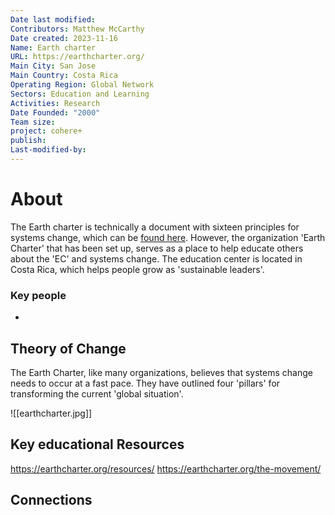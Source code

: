 ```yaml
---
Date last modified: 
Contributors: Matthew McCarthy
Date created: 2023-11-16
Name: Earth charter
URL: https://earthcharter.org/
Main City: San Jose
Main Country: Costa Rica
Operating Region: Global Network
Sectors: Education and Learning
Activities: Research
Date Founded: "2000"
Team size: 
project: cohere+
publish: 
Last-modified-by:
---
```


# About 

The Earth charter is technically a document with sixteen principles for systems change, which can be [found here](https://earthcharter.org/read-the-earth-charter/). However, the organization 'Earth Charter' that has been set up, serves as a place to help educate others about the 'EC' and systems change. The education center is located in Costa Rica, which helps people grow as 'sustainable leaders'.
### Key people 

- 
## Theory of Change 

The Earth Charter, like many organizations, believes that systems change needs to occur at a fast pace. They have outlined four 'pillars' for transforming the current 'global situation'.

![[earthcharter.jpg]]

## Key educational Resources 

https://earthcharter.org/resources/
https://earthcharter.org/the-movement/
## Connections 

